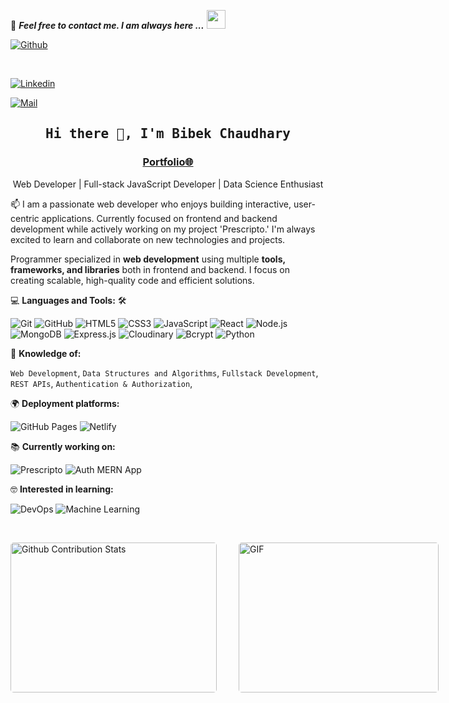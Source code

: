 📝 ***Feel free to contact me. I am always here ...*** <img src="https://media.giphy.com/media/WUlplcMpOCEmTGBtBW/giphy.gif" width="30">  

[![Github](https://img.shields.io/github/followers/immbibek?label=Follow%20Me&style=social)](https://github.com/immbibek)

<br>

[![Linkedin](https://img.shields.io/badge/LinkedIn-Bibek%20Chaudhary-blue?logo=Linkedin&logoColor=white&labelColor=blue)](https://www.linkedin.com/in/bibekchy/)

[![Mail](https://img.shields.io/badge/Email-bibekchy2022@gamil.com-red?logo=Gmail&logoColor=white&labelColor=red)](mailto:bibekchy@gamil.com)


<h2 align='center'><samp><strong>Hi there 👋, I'm Bibek Chaudhary</strong></samp></h2>
<h3 align='center'><strong><a href="https://your-portfolio-url.com" target="_blank">Portfolio🌐</a></strong></h3>
<p align='center'>Web Developer | Full-stack JavaScript Developer | Data Science Enthusiast</p>

<p align='left'> 📫 I am a passionate web developer who enjoys building interactive, user-centric applications. Currently focused on frontend and backend development while actively working on my project 'Prescripto.' I'm always excited to learn and collaborate on new technologies and projects.</p>

Programmer specialized in **web development** using multiple **tools, frameworks, and libraries** both in frontend and backend. I focus on creating scalable, high-quality code and efficient solutions.

💻 **Languages and Tools:** 🛠️<br>

![Git](https://img.shields.io/badge/-Git-000000?style=flat&logo=git&logoColor=F05032&labelColor=ffffff)
![GitHub](https://img.shields.io/badge/-GitHub-000000?style=flat&logo=github&logoColor=000000&labelColor=ffffff)
![HTML5](https://img.shields.io/badge/-HTML5-000000?style=flat&logo=html5&logoColor=ffffff&labelColor=E34F26)
![CSS3](https://img.shields.io/badge/-CSS3-000000?style=flat&logo=css3&logoColor=ffffff&labelColor=1572B6)
![JavaScript](https://img.shields.io/badge/-JavaScript-000000?style=flat&logo=javascript)
![React](https://img.shields.io/badge/-React-000000?style=flat&logo=react)
![Node.js](https://img.shields.io/badge/-Nodejs-000000?style=flat&logo=Node.js)
![MongoDB](https://img.shields.io/badge/-MongoDB-000000?style=flat&logo=mongodb)
![Express.js](https://img.shields.io/badge/-Express.js-000000?style=flat&logo=express&logoColor=ffffff)
![Cloudinary](https://img.shields.io/badge/-Cloudinary-000000?style=flat&logo=cloudinary&labelColor=000000)
![Bcrypt](https://img.shields.io/badge/-Bcrypt-000000?style=flat&logo=bcrypt&labelColor=000000)
![Python](https://img.shields.io/badge/-Python-000000?style=flat&logo=python)

🧐 **Knowledge of:**<br>

`Web Development`, `Data Structures and Algorithms`, `Fullstack Development`, `REST APIs`, `Authentication & Authorization`,

🌍 **Deployment platforms:**<br>

![GitHub Pages](https://img.shields.io/badge/-GitHub%20Pages-000000?style=flat&logo=github-pages) ![Netlify](https://img.shields.io/badge/-Netlify-000000?style=flat&logo=netlify)



📚 **Currently working on:** <br>

![Prescripto](https://img.shields.io/badge/-Prescripto-000000?style=flat&logo=react)
![Auth MERN App](https://img.shields.io/badge/-MERN%20Auth%20App-000000?style=flat&logo=mongodb&logoColor=ffffff)

🤓 **Interested in learning:** <br>

![DevOps](https://img.shields.io/badge/-DevOps-000000?style=flat&logo=devops)
![Machine Learning](https://img.shields.io/badge/-Machine%20Learning-000000?style=flat&logo=machine-learning&labelColor=000000)

</br>
<p style="display: flex; justify-contect: space-between;">
<img style="border-radius: 5px; margin-bottom: 5px" alt="Github Contribution Stats" width="330px" height="240px" src="https://github-contribution-stats.vercel.app/api/?username=immbibek" />
<img style="border-radius: 5px; margin: 0 0 5px 35px;" alt="GIF" width="320px" height="240px" src="https://miro.medium.com/max/875/1*Urc28sbnORGOW5oyohQ06g.gif" />
</p>

